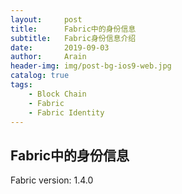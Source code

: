 ```yaml
---
layout:     post
title:      Fabric中的身份信息
subtitle:   Fabric身份信息介绍
date:       2019-09-03
author:     Arain
header-img: img/post-bg-ios9-web.jpg
catalog: true
tags:
    - Block Chain
    - Fabric
    - Fabric Identity
---
```


## Fabric中的身份信息

Fabric version: 1.4.0